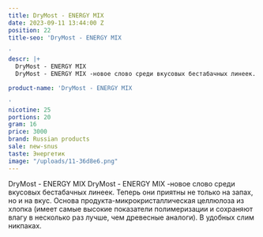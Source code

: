 ```yaml
---
title: DryMost - ENERGY MIX
date: 2023-09-11 13:44:00 Z
position: 22
title-seo: 'DryMost - ENERGY MIX

'
descr: |+
  DryMost - ENERGY MIX
  DryMost - ENERGY MIX -новое слово среди вкусовых бестабачных линеек. Теперь они приятны не только на запах, но и на вкус. Основа продукта-микрокристаллическая целлюлоза из хлопка (имеет самые высокие показатели полимеризации и сохраняют влагу в несколько раз лучше, чем древесные аналоги). В удобных слим никпаках.

product-name: 'DryMost - ENERGY MIX

'
nicotine: 25
portions: 20
gram: 16
price: 3000
brand: Russian products
sale: new-snus
taste: Энергетик
image: "/uploads/11-36d8e6.png"
---
```


DryMost - ENERGY MIX
DryMost - ENERGY MIX -новое слово среди вкусовых бестабачных линеек. Теперь они приятны не только на запах, но и на вкус. Основа продукта-микрокристаллическая целлюлоза из хлопка (имеет самые высокие показатели полимеризации и сохраняют влагу в несколько раз лучше, чем древесные аналоги). В удобных слим никпаках.

